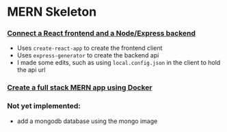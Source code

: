 # MERN Skeleton

### [Connect a React frontend and a Node/Express backend](https://medium.com/free-code-camp/create-a-react-frontend-a-node-express-backend-and-connect-them-together-c5798926047c)

- Uses `create-react-app` to create the frontend client
- Uses `express-generator` to create the backend api
- I made some edits, such as using `local.config.json` in the client to
hold the api url

### [Create a full stack MERN app using Docker](https://www.freecodecamp.org/news/create-a-fullstack-react-express-mongodb-app-using-docker-c3e3e21c4074/)

### Not yet implemented:
- add a mongodb database using the mongo image
